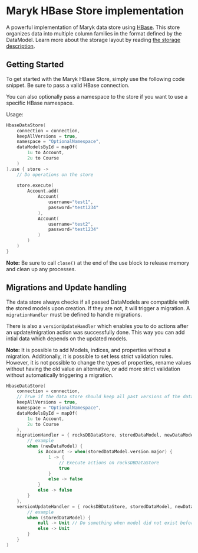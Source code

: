 # Maryk HBase Store implementation

A powerful implementation of Maryk data store using [HBase](https://hbase.apache.org). 
This store organizes data into multiple column families in the format defined by the DataModel.
Learn more about the storage layout by reading [the storage description](documentation/storage.md).

## Getting Started

To get started with the Maryk HBase Store, simply use the following code snippet. Be sure to pass a valid HBase connection.

You can also optionally pass a namespace to the store if you want to use a specific HBase namespace.

Usage:
```kotlin
HbaseDataStore(
    connection = connection,
    keepAllVersions = true,
    namespace = "OptionalNamespace",
    dataModelsById = mapOf(
        1u to Account,
        2u to Course
    )
).use { store ->
    // Do operations on the store
    
    store.execute(
        Account.add(
            Account(
                username="test1",
                password="test1234"
            ),
            Account(
                username="test2",
                password="test1234"
            )
        )
    )
}
```

**Note:** Be sure to call `close()` at the end of the use block to release memory and clean up any processes.

## Migrations and Update handling

The data store always checks if all passed DataModels are compatible with the stored models upon creation.
If they are not, it will trigger a migration. A `migrationHandler` must be defined to handle migrations.

There is also a `versionUpdateHandler` which enables you to do actions after an update/migration action
was successfully done. This way you can add intial data which depends on the updated models.

**Note:** It is possible to add Models, indices, and properties without a migration. Additionally, it is possible
to set less strict validation rules. However, it is not possible to change the types of properties, rename values
without having the old value an alternative, or add more strict validation without automatically triggering a migration.

```kotlin
HbaseDataStore(
    connection = connection,
    // True if the data store should keep all past versions of the data
    keepAllVersions = true,
    namespace = "OptionalNamespace",
    dataModelsById = mapOf(
        1u to Account,
        2u to Course
    ),
    migrationHandler = { rocksDBDataStore, storedDataModel, newDataModel ->
        // example 
        when (newDataModel) {
            is Account -> when(storedDataModel.version.major) {
                1 -> {
                    // Execute actions on rocksDBDataStore
                    true
                }
                else -> false
            }
            else -> false
        }
    },
    versionUpdateHandler = { rocksDBDataStore, storedDataModel, newDataModel ->
        // example 
        when (storedDataModel) {
            null -> Unit // Do something when model did not exist before
            else -> Unit
        }
    }
)
```
